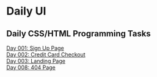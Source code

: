 # Daily UI
## Daily CSS/HTML Programming Tasks

<div>
    <a href="https://adamgonzls.github.io/daily-ui-001-sign-up-page/" target="_blank">Day 001: Sign Up Page</a>
</div>
<div>
    <a href="http://adamgonzls.github.io/credit-card-checkout/" target="_blank">Day 002: Credit Card Checkout</a>
</div>
<div>
    <a href="http://adamgonzls.github.io/somewhere-landing-page/" target="_blank">Day 003: Landing Page</a>
</div>
<div>
    <a href="http://adamgonzls.github.io/404-page/" target="_blank">Day 008: 404 Page</a>
</div>
